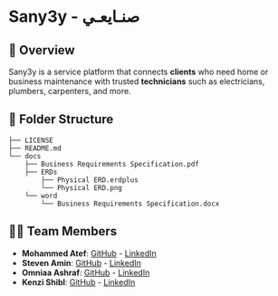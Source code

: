 # Sany3y - صنـايعـي

## 📌 Overview
Sany3y is a service platform that connects **clients** who need home or business maintenance with trusted **technicians** such as electricians, plumbers, carpenters, and more.  

##  📂 Folder Structure
```
├── LICENSE
├── README.md
└── docs
    ├── Business Requirements Specification.pdf
    ├── ERDs
        ├── Physical ERD.erdplus
        └── Physical ERD.png
    └── word
        └── Business Requirements Specification.docx
```

## 👨‍💻 Team Members
- **Mohammed Atef**: [GitHub](https://github.com/Mohammed-3tef) - [LinkedIn](https://www.linkedin.com/in/mohammed-atef-abd-elkader/)
- **Steven Amin**: [GitHub](https://github.com/Steven-Amin02) - [LinkedIn](https://www.linkedin.com/in/steven-amin02/)
- **Omniaa Ashraf**: [GitHub](https://github.com/Omniaashraf10) - [LinkedIn](https://www.linkedin.com/in/omniaashraf2/)
- **Kenzi Shibl**: [GitHub](https://github.com/kenzi-shibl) - [LinkedIn](https://www.linkedin.com/in/kenzi-shibl-2832aa357/)
